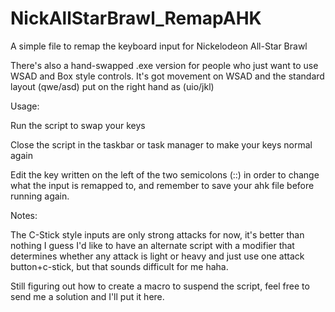 # NickAllStarBrawl_RemapAHK
A simple file to remap the keyboard input for Nickelodeon All-Star Brawl

There's also a hand-swapped .exe version for people who just want to use WSAD and Box style controls. It's got movement on WSAD and the standard layout (qwe/asd) put on the right hand as (uio/jkl)

Usage:

Run the script to swap your keys

Close the script in the taskbar or task manager to make your keys normal again

Edit the key written on the left of the two semicolons (::) in order to change what the input is remapped to, and remember to save your ahk file before running again.

Notes:

The C-Stick style inputs are only strong attacks for now, it's better than nothing I guess
I'd like to have an alternate script with a modifier that determines whether any attack is light or heavy and just use one attack button+c-stick, but that sounds difficult for me haha.

Still figuring out how to create a macro to suspend the script, feel free to send me a solution and I'll put it here.
